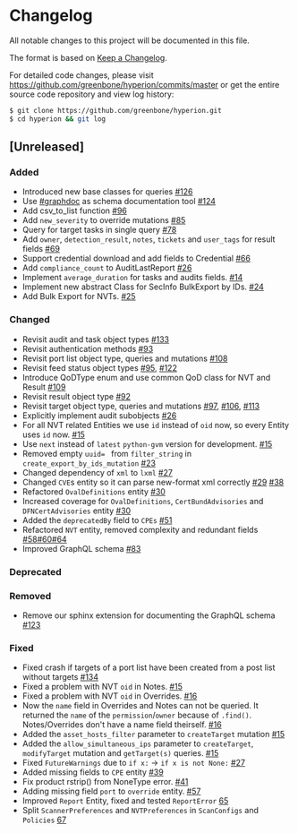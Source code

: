 # Changelog

All notable changes to this project will be documented in this file.

The format is based on [Keep a Changelog](https://keepachangelog.com/en/1.0.0/).

For detailed code changes, please visit
https://github.com/greenbone/hyperion/commits/master
or get the entire source code repository and view log history:

```sh
$ git clone https://github.com/greenbone/hyperion.git
$ cd hyperion && git log
```

## [Unreleased]

### Added

- Introduced new base classes for queries [#126](https://github.com/greenbone/hyperion/pull/126)
- Use [#graphdoc](https://github.com/wallee94/graphdoc) as schema documentation tool [#124](https://github.com/greenbone/hyperion/pull/124)
- Add csv_to_list function [#96](https://github.com/greenbone/hyperion/pull/96)
- Add `new_severity` to override mutations [#85](https://github.com/greenbone/hyperion/pull/85)
- Query for target tasks in single query [#78](https://github.com/greenbone/hyperion/pull/78)
- Add `owner`, `detection_result`, `notes`, `tickets` and `user_tags` for result fields [#69](https://github.com/greenbone/hyperion/pull/69)
- Support credential download and add fields to Credential [#66](https://github.com/greenbone/hyperion/pull/66)
- Add `compliance_count` to AuditLastReport [#26](https://github.com/greenbone/hyperion/pull/26)
- Implement `average_duration` for tasks and audits fields. [#14](https://github.com/greenbone/hyperion/pull/14)
- Implement new abstract Class for SecInfo BulkExport by IDs. [#24](https://github.com/greenbone/hyperion/pull/24)
- Add Bulk Export for NVTs. [#25](https://github.com/greenbone/hyperion/pull/25)

### Changed

- Revisit audit and task object types [#133](https://github.com/greenbone/hyperion/pull/133)
- Revisit authentication methods [#93](https://github.com/greenbone/hyperion/pull/93)
- Revisit port list object type, queries and mutations [#108](https://github.com/greenbone/hyperion/pull/108)
- Revisit feed status object types [#95](https://github.com/greenbone/hyperion/pull/95), [#122](https://github.com/greenbone/hyperion/pull/122)
- Introduce QoDType enum and use common QoD class for NVT and Result [#109](https://github.com/greenbone/hyperion/pull/109)
- Revisit result object type [#92](https://github.com/greenbone/hyperion/pull/92)
- Revisit target object type, queries and mutations 
  [#97](https://github.com/greenbone/hyperion/pull/97),
  [#106](https://github.com/greenbone/hyperion/pull/106),
  [#113](https://github.com/greenbone/hyperion/pull/113)
- Explicitly implement audit subobjects [#26](https://github.com/greenbone/hyperion/pull/26)
- For all NVT related Entities we use `id` instead of `oid` now, so every Entity uses `id` now. [#15](https://github.com/greenbone/hyperion/pull/15)
- Use `next` instead of `latest` `python-gvm` version for development. [#15](https://github.com/greenbone/hyperion/pull/15)
- Removed empty `uuid= ` from `filter_string` in `create_export_by_ids_mutation` [#23](https://github.com/greenbone/hyperion/pull/23)
- Changed dependency of `xml` to `lxml` [#27](https://github.com/greenbone/hyperion/pull/27)
- Changed `CVE`s entity so it can parse new-format xml correctly [#29](https://github.com/greenbone/hyperion/pull/29) [#38](https://github.com/greenbone/hyperion/pull/38)
- Refactored `OvalDefinitions` entity [#30](https://github.com/greenbone/hyperion/pull/30)
- Increased coverage for `OvalDefinitions`, `CertBundAdvisories` and `DFNCertAdvisories` entity [#30](https://github.com/greenbone/hyperion/pull/30)
- Added the `deprecatedBy` field to `CPEs` [#51](https://github.com/greenbone/hyperion/pull/51)
- Refactored `NVT` entity, removed complexity and redundant fields [#58](https://github.com/greenbone/hyperion/pull/58)[#60](https://github.com/greenbone/hyperion/pull/60)[#64](https://github.com/greenbone/hyperion/pull/64)
- Improved GraphQL schema [#83](https://github.com/greenbone/hyperion/pull/83)

### Deprecated

### Removed

- Remove our sphinx extension for documenting the GraphQL schema [#123](https://github.com/greenbone/hyperion/pull/123)

### Fixed

- Fixed crash if targets of a port list have been created from a post list without targets [#134](https://github.com/greenbone/hyperion/pull/134)
- Fixed a problem with NVT `oid` in Notes. [#15](https://github.com/greenbone/hyperion/pull/15)
- Fixed a problem with NVT `oid` in Overrides. [#16](https://github.com/greenbone/hyperion/pull/16)
- Now the `name` field in Overrides and Notes can not be queried. It returned the `name` of the `permission`/`owner` because of `.find()`. Notes/Overrides don't have a name field theirself. [#16](https://github.com/greenbone/hyperion/pull/16)
- Added the `asset_hosts_filter` parameter to `createTarget` mutation [#15](https://github.com/greenbone/hyperion/pull/15)
- Added the `allow_simultaneous_ips` parameter to `createTarget`, `modifyTarget` mutation and `getTarget(s)` queries. [#15](https://github.com/greenbone/hyperion/pull/15)
- Fixed `FutureWarnings` due to `if x:` -> `if x is not None:` [#27](https://github.com/greenbone/hyperion/pull/27)
- Added missing fields to `CPE` entity [#39](https://github.com/greenbone/hyperion/pull/39)
- Fix product rstrip() from NoneType error. [#41](https://github.com/greenbone/hyperion/pull/41)
- Adding missing field `port` to `override` entity. [#57](https://github.com/greenbone/hyperion/pull/57)
- Improved `Report` Entity, fixed and tested `ReportError` [65](https://github.com/greenbone/hyperion/pull/65)
- Split `ScannerPreferences` and `NVTPreferences` in `ScanConfigs` and `Policies` [67](https://github.com/greenbone/hyperion/pull/67)
